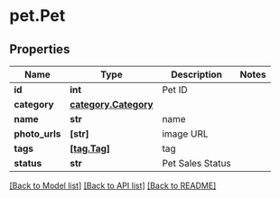 # pet.Pet

## Properties
Name | Type | Description | Notes
------------ | ------------- | ------------- | -------------
**id** | **int** | Pet ID | 
**category** | [**category.Category**](Category.md) |  | 
**name** | **str** | name | 
**photo_urls** | **[str]** | image URL | 
**tags** | [**[tag.Tag]**](Tag.md) | tag | 
**status** | **str** | Pet Sales Status | 

[[Back to Model list]](../README.md#documentation-for-models) [[Back to API list]](../README.md#documentation-for-api-endpoints) [[Back to README]](../README.md)


